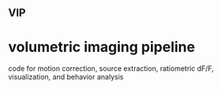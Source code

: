## VIP
# volumetric imaging pipeline

code for motion correction, source extraction, ratiometric dF/F, visualization, and behavior analysis